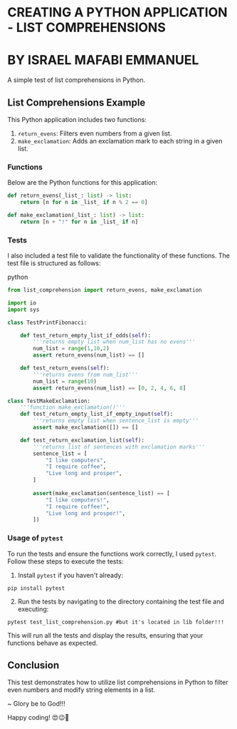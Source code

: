 # CREATING A PYTHON APPLICATION - LIST COMPREHENSIONS
# BY ISRAEL MAFABI EMMANUEL

A simple test of list comprehensions in Python. 

## List Comprehensions Example

This Python application includes two functions:
1. `return_evens`: Filters even numbers from a given list.
2. `make_exclamation`: Adds an exclamation mark to each string in a given list.

### Functions

Below are the Python functions for this application:

```python
def return_evens(_list_: list) -> list:
    return [n for n in _list_ if n % 2 == 0]

def make_exclamation(_list_: list) -> list:
    return [n + "!" for n in _list_ if n]
```

### Tests

I also included a test file to validate the functionality of these functions. The test file is structured as follows:

python

```python
from list_comprehension import return_evens, make_exclamation

import io
import sys

class TestPrintFibonacci:

    def test_return_empty_list_if_odds(self):
        '''returns empty list when num_list has no evens'''
        num_list = range(1,10,2)
        assert return_evens(num_list) == []

    def test_return_evens(self):
        '''returns evens from num_list'''
        num_list = range(10)
        assert return_evens(num_list) == [0, 2, 4, 6, 8]

class TestMakeExclamation:
    '''function make_exclamation()'''
    def test_return_empty_list_if_empty_input(self):
        '''returns empty list when sentence_list is empty'''
        assert make_exclamation([]) == []

    def test_return_exclamation_list(self):
        '''returns list of sentences with exclamation marks'''
        sentence_list = [
            "I like computers",
            "I require coffee",
            "Live long and prosper",
        ]
        
        assert(make_exclamation(sentence_list) == [
            "I like computers!",
            "I require coffee!",
            "Live long and prosper!",
        ])
```

### Usage of `pytest`

To run the tests and ensure the functions work correctly, I used `pytest`. Follow these steps to execute the tests:

1. Install `pytest` if you haven't already:

```shell
pip install pytest
```

2. Run the tests by navigating to the directory containing the test file and executing:

```shell
pytest test_list_comprehension.py #but it's located in lib folder!!!
```

This will run all the tests and display the results, ensuring that your functions behave as expected.

## Conclusion

This test demonstrates how to utilize list comprehensions in Python to filter even numbers and modify string elements in a list. 

~ Glory be to God!!!

Happy coding! 😍😉🤭